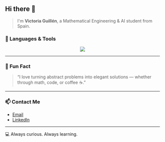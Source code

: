 ## Hi there 👋

>  I'm **Victoria Guillén**, a Mathematical Engineering & AI student from Spain.  

### 🧠 Languages & Tools
<p align="center">
  <img src="https://skillicons.dev/icons?i=python,java,js,cs,r,bash,html,css,react,flask,django,pytorch,sklearn,tensorflow,opencv,matlab,git,github,linux,docker,aws,azure,kafka,mysql,mongodb,redis,postman,vscode,visualstudio,unity&perline=9" />
</p>


---

### 🧩 Fun Fact

> “I love turning abstract problems into elegant solutions — whether through math, code, or coffee ☕.”

---

### 📫 Contact Me
-  [Email](mailto:vguillentorre@gmail.com)
-  [LinkedIn](https://linkedin.com/in/victoriaguillendelatorre)

---

💻 Always curious. Always learning.
